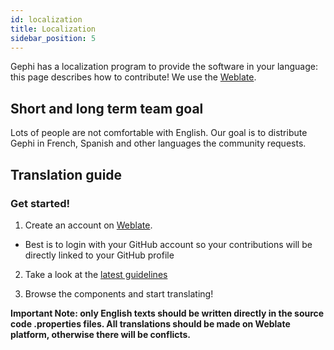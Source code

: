 ```yaml
---
id: localization
title: Localization
sidebar_position: 5
---
```


Gephi has a localization program to provide the software in your language: this page describes how to contribute! We use the [Weblate](https://hosted.weblate.org/projects/gephi/).

## Short and long term team goal

Lots of people are not comfortable with English. Our goal is to distribute Gephi in French, Spanish and other languages the community requests.

## Translation guide

### Get started!

1. Create an account on [Weblate](https://hosted.weblate.org/projects/gephi/).
- Best is to login with your GitHub account so your contributions will be directly linked to your GitHub profile

2. Take a look at the [latest guidelines](https://hosted.weblate.org/projects/gephi/#information)

3. Browse the components and start translating! 

**Important Note: only English texts should be written directly in the source code .properties files. All translations should be made on Weblate platform, otherwise there will be conflicts.**